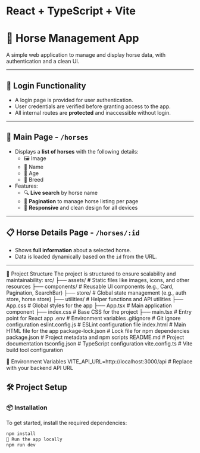 # React + TypeScript + Vite

# 🐎 Horse Management App

A simple web application to manage and display horse data, with authentication and a clean UI.

---

## 🔐 Login Functionality

- A login page is provided for user authentication.
- User credentials are verified before granting access to the app.
- All internal routes are **protected** and inaccessible without login.

---

## 📄 Main Page - `/horses`

- Displays a **list of horses** with the following details:
  - 🖼️ Image
  - 🐴 Name
  - 📅 Age
  - 🧬 Breed
- Features:
  - 🔍 **Live search** by horse name
  - 📄 **Pagination** to manage horse listing per page
  - 📱 **Responsive** and clean design for all devices

---

## 📋 Horse Details Page - `/horses/:id`

- Shows **full information** about a selected horse.
- Data is loaded dynamically based on the `id` from the URL.

---

📁 Project Structure
The project is structured to ensure scalability and maintainability:
src/
├── assets/         # Static files like images, icons, and other resources
├── components/     # Reusable UI components (e.g., Card, Pagination, SearchBar)
├── store/          # Global state management (e.g., auth store, horse store)
├── utilities/      # Helper functions and API utilities
├── App.css         # Global styles for the app
├── App.tsx         # Main application component
├── index.css       # Base CSS for the project
├── main.tsx        # Entry point for React app
.env                # Environment variables
.gitignore          # Git ignore configuration
eslint.config.js    # ESLint configuration file
index.html          # Main HTML file for the app
package-lock.json   # Lock file for npm dependencies
package.json        # Project metadata and npm scripts
README.md           # Project documentation
tsconfig.json       # TypeScript configuration
vite.config.ts      # Vite build tool configuration


🔑 Environment Variables
VITE_API_URL=http://localhost:3000/api        # Replace with your backend API URL

## 🛠️ Project Setup

### 📦 Installation

To get started, install the required dependencies:

```bash
npm install
🧪 Run the app locally
npm run dev


